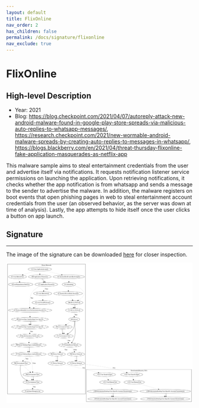 ```yaml
---
layout: default
title: FlixOnline
nav_order: 2
has_children: false
permalink: /docs/signature/flixonline
nav_exclude: true
---
```


# FlixOnline

## High-level Description

* Year: 2021
* Blog: https://blog.checkpoint.com/2021/04/07/autoreply-attack-new-android-malware-found-in-google-play-store-spreads-via-malicious-auto-replies-to-whatsapp-messages/, https://research.checkpoint.com/2021/new-wormable-android-malware-spreads-by-creating-auto-replies-to-messages-in-whatsapp/, https://blogs.blackberry.com/en/2021/04/threat-thursday-flixonline-fake-application-masquerades-as-netflix-app

This malware sample aims to steal entertainment credentials from the user and advertise itself via notifications. It requests notification listener service permissions on launching the application. Upon retrieving notifications, it checks whether the app notification is from whatsapp and sends a message to the sender to advertise the malware. In addition, the malware registers on boot events that open phishing pages in web to steal entertainment account credentials from the user (an observed behavior, as the server was down at time of analysis). Lastly, the app attempts to hide itself once the user clicks a button on app launch.

## Signature
---

The image of the signature can be downloaded [here](../../img/signatures/FlixOnline.png) for closer inspection.

![](../../img/signatures/FlixOnline.png)
